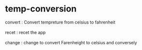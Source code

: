 # temp-conversion
convert : Convert tempreture from celsius to fahrenheit<br></br>
recet : recet the app<br></br>
change : change to convert Farenheight to celsius and conversely
